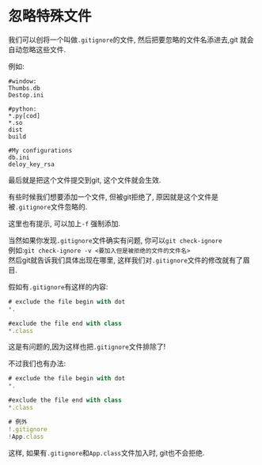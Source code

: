# 忽略特殊文件

我们可以创将一个叫做`.gitignore`的文件, 然后把要忽略的文件名添进去,git 就会自动忽略这些文件.

例如:
```
#window:
Thumbs.db
Destop.ini

#python:
*.py[cod]
*.so
dist
build

#My configurations
db.ini
deloy_key_rsa
```

最后就是把这个文件提交到git, 这个文件就会生效.

有些时候我们想要添加一个文件, 但被git拒绝了, 原因就是这个文件是被`.gitignore`文件忽略的.

这里也有提示, 可以加上`-f` 强制添加.

当然如果你发现`.gitignore`文件确实有问题, 你可以`git check-ignore` <br/>
例如:`git check-ignore -v <要加入但是被拒绝的文件的文件名>` <br/>
然后git就告诉我们具体出现在哪里, 这样我们对`.gitignore`文件的修改就有了眉目.

假如有`.gitignore`有这样的内容:
```javascript
# exclude the file begin with dot
*.

#exclude the file end with class
*.class
```
这是有问题的,因为这样也把`.gitignore`文件排除了!

不过我们也有办法:
```javascript
# exclude the file begin with dot
*.

#exclude the file end with class
*.class

# 例外
!.gitignore
!App.class
```
这样, 如果有`.gitignore`和`App.class`文件加入时, git也不会拒绝.